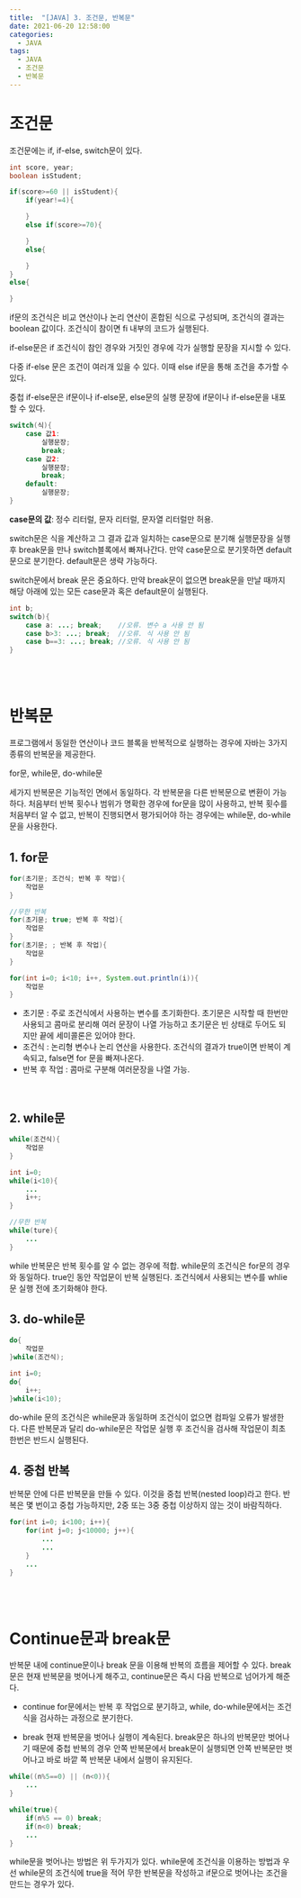 ```yaml
---
title:  "[JAVA] 3. 조건문, 반복문"
date: 2021-06-20 12:58:00
categories:
  - JAVA 
tags:
  - JAVA 
  - 조건문
  - 반복문
---
```


# 조건문

조건문에는 if, if-else, switch문이 있다.

```java
int score, year;
boolean isStudent;

if(score>=60 || isStudent){
    if(year!=4){

    }
    else if(score>=70){

    }
    else{

    }
}
else{

}
```
if문의 조건식은 비교 연산이나 논리 연산이 혼합된 식으로 구성되며, 조건식의 결과는 boolean 값이다. 조건식이 참이면 fi 내부의 코드가 실행된다.

if-else문은 if 조건식이 참인 경우와 거짓인 경우에 각가 실행할 문장을 지시할 수 있다.

다중 if-else 문은 조건이 여러개 있을 수 있다. 이때 else if문을 통해 조건을 추가할 수 있다.

중첩 if-else문은 if문이나 if-else문, else문의 실행 문장에 if문이나 if-else문을 내포할 수 있다.
<br>

```java
switch(식){
    case 값1:
        실행문장;
        break;
    case 값2:
        실행문장;
        break;
    default:
        실행문장;
}
```
**case문의 값**: 정수 리터럴, 문자 리터럴, 문자열 리터럴만 허용.

switch문은 식을 계산하고 그 결과 값과 일치하는 case문으로 분기해 실행문장을 실행 후 break문을 만나 switch블록에서 빠져나간다.
만약 case문으로 분기못하면 default문으로 분기한다. default문은 생략 가능하다.

switch문에서 break 문은 중요하다. 만약 break문이 없으면 break문을 만날 때까지 해당 아래에 있는 모든 case문과 혹은 default문이 실행된다.
<br>

```java
int b;
switch(b){
    case a: ...; break;    //오류. 변수 a 사용 안 됨
    case b>3: ...; break;  //오류. 식 사용 안 됨
    case b==3: ...; break; //오류. 식 사용 안 됨
}
```

<br><br>

# 반복문

프로그램에서 동일한 연산이나 코드 블록을 반복적으로 실행하는 경우에 자바는 3가지 종류의 반복문을 제공한다.

for문, while문, do-while문

세가지 반복문은 기능적인 면에서 동일하다. 각 반복문을 다른 반복문으로 변환이 가능하다. 처음부터 반복 횟수나 범위가 명확한 경우에 for문을 많이 사용하고, 반복 횟수를 처음부터 알 수 없고, 반복이 진행되면서 평가되어야 하는 경우에는 while문, do-while문을 사용한다. 

## 1. for문
```java
for(초기문; 조건식; 반복 후 작업){
    작업문
}

//무한 반복
for(초기문; true; 반복 후 작업){
    작업문
}
for(초기문; ; 반복 후 작업){
    작업문
}

for(int i=0; i<10; i++, System.out.println(i)){
    작업문
}
```
* 초기문 : 주로 조건식에서 사용하는 변수를 초기화한다. 초기문은 시작할 때 한번만 사용되고 콤마로 분리해 여러 문장이 나열 가능하고 초기문은 빈 상태로 두어도 되지만 끝에 세미콜론은 있어야 한다.
* 조건식 : 논리형 변수나 논리 연산을 사용한다. 조건식의 결과가 true이면 반복이 계속되고, false면 for 문을 빠져나온다.
* 반복 후 작업 : 콤마로 구분해 여러문장을 나열 가능.
<br>

## 2. while문
```java
while(조건식){
    작업문
}

int i=0;
while(i<10){
    ...
    i++;
}

//무한 반복
while(ture){
    ...
}
```
while 반복문은 반복 횟수를 알 수 없는 경우에 적합. while문의 조건식은 for문의 경우와 동일하다. true인 동안 작업문이 반복 실행된다.
조건식에서 사용되는 변수를 whlie문 실행 전에 초기화해야 한다.
<br>

## 3. do-while문
```java
do{
    작업문
}while(조건식);

int i=0;
do{
    i++;
}while(i<10);
```
do-while 문의 조건식은 while문과 동일하며 조건식이 없으면 컴파일 오류가 발생한다. 다른 반복문과 달리 do-while문은 작업문 실행 후 조건식을 검사해 작업문이 최초 한번은 반드시 실행된다.
<br>

## 4. 중첩 반복
반복문 안에 다른 반복문을 만들 수 있다. 이것을 중첩 반복(nested loop)라고 한다.
반복은 몇 번이고 중첩 가능하지만, 2중 또는 3중 중첩 이상하지 않는 것이 바람직하다.
```java
for(int i=0; i<100; i++){
    for(int j=0; j<10000; j++){
        ...
        ...
    }
    ...
}
```
<br>
<br>

# Continue문과 break문
반복문 내에 continue문이나 break 문을 이용해 반복의 흐름을 제어할 수 있다.
break문은 현재 반복문을 벗어나게 해주고, continue문은 즉시 다음 반복으로 넘어가게 해준다.

* continue
for문에서는 반복 후 작업으로 분기하고, while, do-while문에서는 조건식을 검사하는 과정으로 분기한다.

* break
현재 반복문을 벗어나 실행이 계속된다. break문은 하나의 반복문만 벗어나기 때문에 중첩 반복의 경우 안쪽 반복문에서 break문이 실행되면 안쪽 반복문만 벗어나고 바로 바깥 쪽 반복문 내에서 실행이 유지된다.

```java
while((n%5==0) || (n<0)){
    ...
}

while(true){
    if(n%5 == 0) break;
    if(n<0) break;
    ...
}
```
while문을 벗어나는 방법은 위 두가지가 있다. while문에 조건식을 이용하는 방법과 우선 while문의 조건식에 true을 적어 무한 반복문을 작성하고 if문으로 벗어나는 조건을 만드는 경우가 있다.
